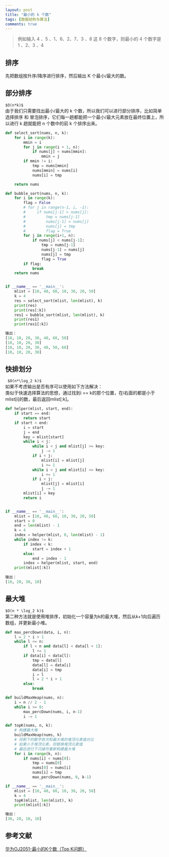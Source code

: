 ```yaml
---
layout: post
title: "最小的 k 个数"
tags: [数据结构与算法]
comments: true
---
```


> 例如输入 4 、5 、1、6、2、7、3 、8 这 8 个数字，则最小的 4 个数字是 1 、2、3 、4

## 排序
先把数组按升序/降序进行排序，然后输出 K 个最小/最大的数。

## 部分排序
`$O(n*k)$`    
由于我们只需要找出最小/最大的 k 个数，所以我们可以进行部分排序，比如简单选择排序 和 冒泡排序，它们每一趟都能把一个最小/最大元素放在最终位置上，所以进行 k 趟就能把 n 个数中的前 k 个排序出来。

```python
def select_sort(nums, n, k):
    for i in range(k):
        mmin = i
        for j in range(i + 1, n):
            if nums[j] < nums[mmin]:
                mmin = j
        if mmin != i:
            tmp = nums[mmin]
            nums[mmin] = nums[i]
            nums[i] = tmp

    return nums

def bubble_sort(nums, n, k):
    for i in range(k):
        flag = False
        # for j in range(n-1, i, -1):
        #     if nums[j-1] > nums[j]:
        #         tmp = nums[j-1]
        #         nums[j-1] = nums[j]
        #         nums[j] = tmp
        #         flag = True
        for j in range(i+1, n):
            if nums[j] < nums[j-1]:
                tmp = nums[j-1]
                nums[j-1] = nums[j]
                nums[j] = tmp
                flag = True
        if flag:
            break
    return nums


if __name__ == '__main__':
    mlist = [10, 40, 60, 10, 30, 20, 50]
    k = 4
    res = select_sort(mlist, len(mlist), k)
    print(res)
    print(res[:k])
    res1 = bubble_sort(mlist, len(mlist), k)
    print(res1)
    print(res1[:k])

输出：
[10, 10, 20, 30, 40, 60, 50]
[10, 10, 20, 30]
[10, 10, 20, 30, 40, 50, 60]
[10, 10, 20, 30]
```



## 快排划分
` $O(n*\log_2 k)$`     
如果不考虑输出是否有序可以使用如下方法解决：   
类似于快速选择算法的思想，通过找到i == k的那个位置，在i右面的都是小于mlist[i]的数，最后返回mlist[:k]。

```python
def helper(mlist, start, end):
    if start == end:
        return start
    if start < end:
        i = start
        j = end
        key = mlist[start]
        while i < j:
            while i < j and mlist[j] >= key:
                j -= 1
            if i < j:
                mlist[i] = mlist[j]
                i += 1
            while i < j and mlist[i] <= key:
                i += 1
            if i < j:
                mlist[j] = mlist[i]
                j -= 1
        mlist[i] = key
        return i


if __name__ == '__main__':
    mlist = [10, 40, 60, 10, 30, 20, 50]
    start = 0
    end = len(mlist) - 1
    k = 4
    index = helper(mlist, 0, len(mlist) - 1)
    while index != k:
        if index < k:
            start = index + 1
        else:
            end = index - 1
        index = helper(mlist, start, end)
    print(mlist[:k])
    
输出：
[10, 20, 30, 10]
```

## 最大堆
`$O(n * \log_2 k)$`    
第二种方法就是使用堆排序，初始化一个容量为k的最大堆，然后从k+1向后遍历数组，并更新最小堆。

```python
def max_percDown(data, i, n):
    l = 2 * i + 1
    while l <= n:
        if l < n and data[l] < data[l + 1]:
            l += 1
        if data[i] < data[l]:
            tmp = data[l]
            data[l] = data[i]
            data[i] = tmp
            i = l
            l = 2 * i + 1
        else:
            break

def buildMaxHeap(nums, n):
    i = n // 2 - 1
    while i >= 0:
        max_percDown(nums, i, n-1)
        i -= 1

def topK(nums, n, k):
    # 构建最大堆
    buildMaxHeap(nums, k)
    # 将剩下的数字依次和最大堆的堆顶元素值对比
    # 如果小于堆顶元素，则替换堆顶元素值
    # 最后进行下沉操作重新构建最大堆
    for i in range(k, n):
        if nums[i] < nums[0]:
            tmp = nums[0]
            nums[0] = nums[i]
            nums[i] = tmp
            max_percDown(nums, 0, k-1)

if __name__ == '__main__':
    mlist = [10, 40, 60, 10, 30, 20, 50]
    k = 4
    topK(mlist, len(mlist), k)
    print(mlist[:k])

输出：
[30, 20, 10, 10]
```

## 参考文献
[华为OJ2051-最小的K个数（Top K问题）](https://songlee24.github.io/2015/03/21/hua-wei-OJ2051/)